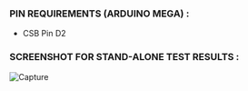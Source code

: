 ### PIN REQUIREMENTS (ARDUINO MEGA) :
* CSB Pin D2


### SCREENSHOT FOR STAND-ALONE TEST RESULTS :
![Capture](https://user-images.githubusercontent.com/51263810/120012354-036c6a80-bffd-11eb-8f81-aa8411243606.JPG)
